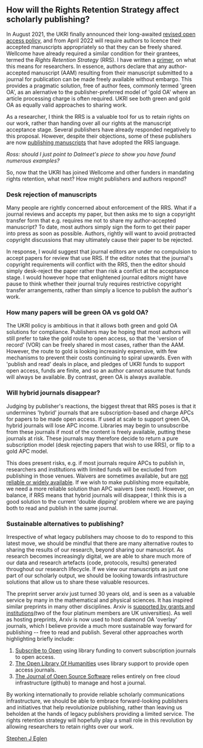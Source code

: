 ## How will the Rights Retention Strategy affect scholarly publishing?

In August 2021, the UKRI finally announced their long-awaited [revised
open access
policy](https://www.ukri.org/news/ukri-announces-new-open-access-policy/),
and from April 2022 will require authors to licence their accepted
manuscripts appropriately so that they can be freely shared.  Wellcome
have already required a similar condition for their grantees, termed
the *Rights Retention Strategy* (RRS).  I have written a
[primer](https://bit.ly/rrs-primer), on what this means for
researchers.  In essence, authors declare that any author-accepted
manuscript (AAM) resulting from their manuscript submitted to a
journal for publication can be made freely available without embargo.
This provides a pragmatic solution, free of author fees, commonly
termed 'green OA', as an alernative to the publisher-preferred model
of 'gold OA' where an article processing charge is often required.
UKRI see both green and gold OA as equally valid approaches to sharing
work.

As a researcher, I think the RRS is a valuable tool for us to retain
rights on our work, rather than handing over all our rights at the
manuscript acceptance stage.  Several publishers have already
responded negatively to this proposal.  However, despite their
objections, some of these publishers are now [publishing
manuscripts](Ross?) that have adopted the RRS language.

*Ross: should I just point to Dalmeet's piece to show you have found
numerous examples?*

So, now that the UKRI has joined Wellcome and other funders in
mandating rights retention, what next?  How might publishers and
authors respond?

### Desk rejection of manuscripts

Many people are rightly concerned about enforcement of the RRS.  What
if a journal reviews and accepts my paper, but then asks me to sign a
copyright transfer form that e.g. requires me not to share my
author-accepted manuscript?  To date, most authors simply sign the
form to get their paper into press as soon as possible.  Authors,
rightly will want to avoid protracted copyright discussions that may
ultimately cause their paper to be rejected.

In response, I would suggest that journal editors are under no
compulsion to accept papers for review that use RRS.  If the editor
notes that the journal's copyright requirements will conflict with the
RRS, then the editor should simply desk-reject the paper rather than
risk a conflict at the acceptance stage.  I would however hope that
enlightened journal editors might have pause to think whether their
journal truly requires restrictive copyright transfer arrangements,
rather than simply a licence to publish the author's work.

### How many papers will be green OA vs gold OA?

The UKRI policy is ambitious in that it allows both green and gold OA
solutions for compliance.  Publishers may be hoping that most authors
will still prefer to take the gold route to open access, so that the
'version of record' (VOR) can be freely shared in most cases, rather
than the AAM.  However, the route to gold is looking increasinly
expensive, with few mechanisms to prevent their costs continuing to
spiral upwards.  Even with 'publish and read' deals in place, and
pledges of UKRI funds to support open access, funds are finite, and so
an author cannot assume that funds will always be available.  By
contrast, green OA is always available.

### Will hybrid journals disappear?

Judging by publisher's reactions, the biggest threat that RRS poses is
that it undermines 'hybrid' journals that are subscription-based and
charge APCs for papers to be made open access.  If used at scale to
support green OA, hybrid journals will lose APC income.  Libraries may
begin to unsubscribe from these journals if most of the content is
freely available, putting these journals at risk.  These journals may
therefore decide to return a pure subscription model (desk rejecting
papers that wish to use RRS), or flip to a gold APC model.

This does present risks, e.g. if most journals require APCs to publish
in, researchers and institutions with limited funds will be excluded
from publishing in those venues.  Waivers are sometimes available, but
are [not reliable or widely
available](https://www.nature.com/articles/d41586-021-02173-7).  If we
wish to make publishing more equitable, we need a more reliable
solution than APC waivers (see next).  However, on balance, if RRS
means that hybrid journals will disappear, I think this is a good
solution to the current 'double dipping' problem where we are paying
both to read and publish in the same journal.

### Sustainable alternatives to publishing?

Irrespective of what legacy publishers may choose to do to respond to
this latest move, we should be mindful that there are many alternative
routes to sharing the results of our research, beyond sharing our
manuscript.  As research becomes increasingly digital, we are able to
share much more of our data and research artefacts (code, protocols,
results) generated throughout our research lifecycle.  If we view our
manuscripts as just one part of our scholarly output, we should be
looking towards infrastructure solutions that allow us to share these
valuable resources.

The preprint server arxiv just turned 30 years old, and is seen as a
valuable service by many in the mathematical and physical sciences.
It has inspired similar preprints in many other disciplines.  Arxiv is
[supported by grants and institutions](https://arxiv.org/about/ourmembers)(two of the four platinum members
are UK universities).  As well as hosting preprints, Arxiv is now used to
host diamond OA 'overlay' journals, which I believe provide a much
more sustainable way forward for publishing -- free to read and
publish.  Several other approaches worth highlighting briefly include:

1. [Subscribe to Open](https://subscribetoopencommunity.org/) using
   library funding to convert subscription journals to open access.
2. [The Open Library Of Humanities](https://www.openlibhums.org/) uses
   library support to provide open access journals.
3. [The Journal of Open Source Software](https://joss.theoj.org/)
   relies entirely on free cloud infrastructure (github) to manage and
   host a journal.

By working internationally to provide reliable scholarly
communications infrastructure, we should be able to embrace
forward-looking publishers and initiatives that help revolutionize
publishing, rather than leaving us beholden at the hands of legacy
publishers providing a limited service.  The rights retention strategy
will hopefully play a small role in this revolution by allowing
researchers to retain rights over our work.


[Stephen J Eglen](https://orcid.org/0000-0001-8607-8025)

